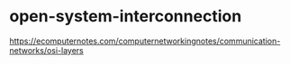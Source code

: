 # open-system-interconnection

https://ecomputernotes.com/computernetworkingnotes/communication-networks/osi-layers
